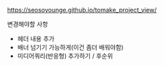 https://seosoyounge.github.io/tomake_project_view/


변경해야할 사항
- 헤더 내용 추가
- 배너 넘기기 가능하게(이건 좀더 배워야함)
- 미디어쿼리(반응형) 추가하기 / 후순위
